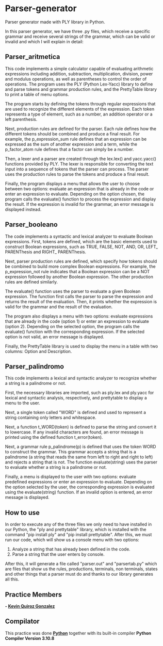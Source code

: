 # Parser-generator
Parser generator made with PLY library in Python.

In this parser generator, we have three .py files, which receive a specific grammar and receive several strings of the grammar, which can be valid or invalid and which I will explain in detail:

## Parser_aritmetica
This code implements a simple calculator capable of evaluating arithmetic expressions including addition, subtraction, multiplication, division, power and modulus operations, as well as parentheses to control the order of operations. The program uses the PLY (Python Lex-Yacc) library to define and parse tokens and grammar production rules, and the PrettyTable library to print a table of menu options.

The program starts by defining the tokens through regular expressions that are used to recognize the different elements of the expression. Each token represents a type of element, such as a number, an addition operator or a left parenthesis.

Next, production rules are defined for the parser. Each rule defines how the different tokens should be combined and produce a final result. For example, the p_expression_sum rule defines that an expression can be expressed as the sum of another expression and a term, while the p_factor_atom rule defines that a factor can simply be a number.

Then, a lexer and a parser are created through the lex.lex() and yacc.yacc() functions provided by PLY. The lexer is responsible for converting the text input into a sequence of tokens that the parser can process. The parser uses the production rules to parse the tokens and produce a final result.

Finally, the program displays a menu that allows the user to choose between two options: evaluate an expression that is already in the code or enter an expression to evaluate. Depending on the option chosen, the program calls the evaluate() function to process the expression and display the result. If the expression is invalid for the grammar, an error message is displayed instead.

## Parser_booleano
The code implements a syntactic and lexical analyzer to evaluate Boolean expressions. First, tokens are defined, which are the basic elements used to construct Boolean expressions, such as TRUE, FALSE, NOT, AND, OR, LEFT_ PARENThesis and RIGHT_ PARENThesis. 

Next, parser production rules are defined, which specify how tokens should be combined to build more complex Boolean expressions. For example, the p_expression_not rule indicates that a Boolean expression can be a NOT expression followed by another Boolean expression. The other production rules are defined similarly.

The evaluate() function uses the parser to evaluate a given Boolean expression. The function first calls the parser to parse the expression and returns the result of the evaluation. Then, it prints whether the expression is valid for the grammar and the result of the evaluation.

The program also displays a menu with two options: evaluate expressions that are already in the code (option 1) or enter an expression to evaluate (option 2). Depending on the selected option, the program calls the evaluate() function with the corresponding expression. If the selected option is not valid, an error message is displayed. 

Finally, the PrettyTable library is used to display the menu in a table with two columns: Option and Description.

## Parser_palindromo
This code implements a lexical and syntactic analyzer to recognize whether a string is a palindrome or not. 

First, the necessary libraries are imported, such as ply.lex and ply.yacc for lexical and syntactic analysis, respectively, and prettytable to display a menu to the user.

Next, a single token called "WORD" is defined and used to represent a string containing only letters and whitespace.

Next, a function t_WORD(token) is defined to parse the string and convert it to lowercase. If any invalid characters are found, an error message is printed using the defined function t_error(token).

Next, a grammar rule p_palindrome(p) is defined that uses the token WORD to construct the grammar. This grammar accepts a string that is a palindrome (a string that reads the same from left to right and right to left) and rejects a string that is not. The function evaluate(string) uses the parser to evaluate whether a string is a palindrome or not.

Finally, a menu is displayed to the user with two options: evaluate predefined expressions or enter an expression to evaluate. Depending on the option selected by the user, the corresponding expression is evaluated using the evaluate(string) function. If an invalid option is entered, an error message is displayed.

## How to use
In order to execute any of the three files we only need to have installed in our Python, the "ply and prettytable" library, which is installed with the command "pip install ply" and "pip install prettytable". After this, we must run our code, which will show us a console menu with two options:
 1. Analyze a string that has already been defined in the code.
 2. Parse a string that the user enters by console.

After this, it will generate a file called "parser.out" and "parsertab.py" which are files that show us the rules, productions, terminals, non terminals, states and other things that a parser must do and thanks to our library generates all this.

## Practice Members
**- <a href="https://github.com/KevinQzG">Kevin Quiroz Gonzalez</a>**

## Compilator
This practice was done **<a href="https://www.python.org">Python</a>** together with its built-in compiler **Python Compiler Version 3.10.8**


